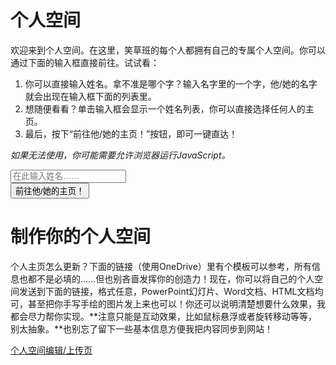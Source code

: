 # 个人空间

欢迎来到个人空间。在这里，笑草班的每个人都拥有自己的专属个人空间。你可以通过下面的输入框直接前往。试试看：

1. 你可以直接输入姓名。拿不准是哪个字？输入名字里的一个字，他/她的名字就会出现在输入框下面的列表里。
2. 想随便看看？单击输入框会显示一个姓名列表，你可以直接选择任何人的主页。
3. 最后，按下“前往他/她的主页！”按钮，即可一键直达！

*如果无法使用，你可能需要允许浏览器运行JavaScript。*

<script>
function openWin() {
  name = document.forms[0].name.value;
  window.location.assign("https://xiaocaozz.top/Spaces/" + name);
}
</script>
<form onsubmit="event.preventDefault(); openWin()">
    <div class="row mb-3">
        <div class="col">
            <input placeholder="在此输入姓名……" class="form-control" type="text" required="required" id="name" list="students" />
            <datalist id="students">
            <option value="倪振云"></option>
            <option value="周一轩"></option>
            <option value="蔡鑫源"></option>
            <option value="王子航"></option>
            <option value="邱家杨"></option>
            <option value="胡志宇"></option>
            <option value="翁睿阳"></option>
            <option value="刘祖旭"></option>
            <option value="孟梁栋"></option>
            <option value="杨闿成"></option>
            <option value="尹泽青"></option>
            <option value="梅满"></option>
            <option value="韩羽樊"></option>
            <option value="杨森淼"></option>
            <option value="张翔文"></option>
            <option value="杨昊宇"></option>
            <option value="潘天佑"></option>
            <option value="彭程祎"></option>
            <option value="苏子轩"></option>
            <option value="孙义宸"></option>
            <option value="宋梓睿"></option>
            <option value="李逸然"></option>
            <option value="马浩东"></option>
            <option value="徐浩喆"></option>
            <option value="李鑫磊"></option>
            <option value="王昊涵"></option>
            <option value="朱凯琪"></option>
            <option value="崔嘉珊"></option>
            <option value="赵妙格"></option>
            <option value="黄紫怡"></option>
            <option value="秦子清"></option>
            <option value="刘瑾润"></option>
            <option value="孟佳怡"></option>
            <option value="夏梓茗"></option>
            <option value="李若萱①"></option>
            <option value="李若萱②"></option>
            <option value="张子玥"></option>
            <option value="白涵乐"></option>
            <option value="张宋豫"></option>
            <option value="李奕萱"></option>
            <option value="郝月绮"></option>
            <option value="李怡霏"></option>
            <option value="蔡暖爔"></option>
            <option value="张雅晴"></option>
            <option value="廖梓祺"></option>
            <option value="温曼茜"></option>
            <option value="张珂源"></option>
            <option value="齐耘萱"></option>
            <option value="宋怡璇"></option>
            <option value="赵依萍"></option>
            <option value="何若谷"></option>
            <option value="郑祺"></option>
            <option value="武倬萱"></option>
            <option value="姜云祎"></option>
            <option value="薛蕊"></option>
            </datalist>
        </div>
        <div class="col">
            <button class="btn btn-primary" type="submit">前往他/她的主页！</button>
        </div>
    </div>
</form>

# 制作你的个人空间

个人主页怎么更新？下面的链接（使用OneDrive）里有个模板可以参考，所有信息也都不是必填的……但也别吝啬发挥你的创造力！现在，你可以将自己的个人空间发送到下面的链接，格式任意，PowerPoint幻灯片、Word文档、HTML文档均可，甚至把你手写手绘的图片发上来也可以！你还可以说明清楚想要什么效果，我都会尽力帮你实现。**注意只能是互动效果，比如鼠标悬浮或者旋转移动等等，别太抽象。**也别忘了留下一些基本信息方便我把内容同步到网站！

<div class="d-grid">
    <a class="btn btn-primary" href="https://ym4qf-my.sharepoint.com/:f:/g/personal/class_ym4qf_onmicrosoft_com/Ev3f7A4dY3NGrlXRk_uVH1QBvvs4QGR6j1kc07DUah5udw?e=9vVbFp">个人空间编辑/上传页</a>
</div>